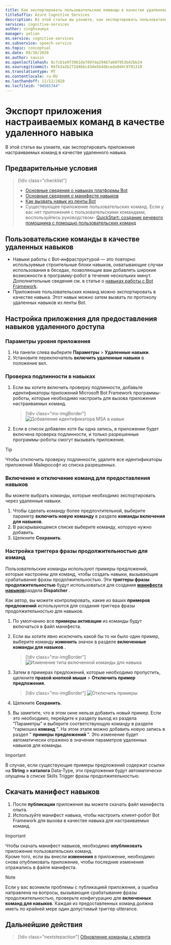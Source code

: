 ```yaml
---
title: Как экспортировать пользовательские команды в качестве удаленной службы "квалификация — речь"
titleSuffix: Azure Cognitive Services
description: Из этой статьи вы узнаете, как экспортировать пользовательское командное приложение в качестве навыка
services: cognitive-services
author: singhsaumya
manager: yetian
ms.service: cognitive-services
ms.subservice: speech-service
ms.topic: conceptual
ms.date: 09/30/2020
ms.author: sausin
ms.openlocfilehash: 8c7cb1e9f39b1de7897da29467a607953b42bb24
ms.sourcegitcommit: 04fb3a2b272d4bbc43de5b4dbceda9d4c9701310
ms.translationtype: MT
ms.contentlocale: ru-RU
ms.lasthandoff: 11/12/2020
ms.locfileid: "94565744"
---
```

# <a name="export-custom-commands-application-as-a-remote-skill"></a>Экспорт приложения настраиваемых команд в качестве удаленного навыка

В этой статье вы узнаете, как экспортировать приложение настраиваемых команд в качестве удаленного навыка.

## <a name="prerequisites"></a>Предварительные условия
> [!div class="checklist"]
> * [Основные сведения о навыках платформы Bot](https://aka.ms/speech/cc-skill-overview)
> * [Основные сведения о манифесте навыков](https://aka.ms/speech/cc-skill-manifest)
> * [Как вызвать навык из ленты Bot](https://aka.ms/speech/cc-skill-consumer)
> * Существующее приложение пользовательских команд. Если у вас нет приложения с пользовательскими командами, воспользуйтесь руководством- [QuickStart: создание речевого помощника с помощью пользовательских команд](quickstart-custom-commands-application.md)

## <a name="custom-commands-as-remote-skills"></a>Пользовательские команды в качестве удаленных навыков
* Навыки работы с Bot-инфраструктурой — это повторно используемые строительные блоки навыков, охватывающие случаи использования в беседах, позволяющие вам добавлять широкие возможности в программу-робот в течение нескольких минут. Дополнительные сведения см. в статье о [навыках работы с Bot Framework](https://microsoft.github.io/botframework-solutions/overview/skills/).
* Приложение пользовательских команд можно экспортировать в качестве навыка. Этот навык можно затем вызвать по протоколу удаленных навыков из ленты Bot.

## <a name="configure-an-application-to-be-exposed-as-a-remote-skill"></a>Настройка приложения для предоставления навыков удаленного доступа

### <a name="application-level-settings"></a>Параметры уровня приложения
1. На панели слева выберите **Параметры**  >  **Удаленные навыки**.
1. Установите переключатель **включить удаленные навыки** в положение вкл.

### <a name="authentication-to-skills"></a>Проверка подлинности в навыках
1. Если вы хотите включить проверку подлинности, добавьте идентификаторы приложений Microsoft Bot Framework программы-роботы, которые необходимо настроить для вызова приложения настраиваемых команд.
      > [!div class="mx-imgBorder"]
      > ![Добавление идентификатора MSA в навык](media/custom-commands/skill-add-msa-id.png)

1. Если в список добавлен хотя бы одна запись, в приложении будет включена проверка подлинности, и только разрешенные программы-роботы смогут вызывать приложение.
> [!TIP]
>  Чтобы отключить проверку подлинности, удалите все идентификаторы приложений Майкрософт из списка разрешенных. 

 ### <a name="enabledisable-commands-to-be-exposed-as-skills"></a>Включение и отключение команд для предоставления навыков

Вы можете выбрать команды, которые необходимо экспортировать через удаленные навыки.

1. Чтобы сделать команду более предпочтительной, выберите параметр **включить новую команду** в разделе **команды включения для навыков**.
1. В раскрывающемся списке выберите команду, которую нужно добавить.
1. Щелкните **Сохранить**.

### <a name="configure-triggering-utterances-for-commands"></a>Настройка триггера фразы продолжительностью для команд
Пользовательские команды используют примеры предложений, которые настроены для команд, чтобы создать навыки, вызывающие срабатывание фразы продолжительностью. Эти **триггеры фразы продолжительностью** будут использоваться для создания [**манифеста навыков**](https://microsoft.github.io/botframework-solutions/skills/handbook/manifest/)раздела **Dispatcher** .

Как автор, вы можете контролировать, какие из ваших **примеров предложений** используются для создания триггера фразы продолжительностью для навыков.
1. По умолчанию все **примеры активации** из команды будут включаться в файл манифеста.
1. Если вы хотите явно исключить какой бы то ни было один пример, выберите команду **изменить** значок в разделе **включенные команды для навыков** .
    > [!div class="mx-imgBorder"]
    > ![Изменение типа включенной команды для навыка](media/custom-commands/skill-edit-enabled-command.png)

1. Затем в примерах предложений, которые необходимо пропустить, щелкните **правой кнопкой мыши**  >  **Отключить пример предложения**.
    > [!div class="mx-imgBorder"]
    > ![Отключить примеры](media/custom-commands/skill-disable-example-sentences.png)

1. Щелкните **Сохранить**.
1. Вы заметите, что в этом окне нельзя добавить новый пример. Если это необходимо, перейдите к разделу выход из раздела "Параметры" и выберите соответствующую команду в разделе "гармошка **команд** ". На этом этапе можно добавить новую запись в раздел " **примеры предложений** ". Это изменение будет автоматически отражено в значении параметров удаленных навыков для команды.

> [!IMPORTANT]
> В случае, если существующие примеры предложений содержат ссылки на **String > каталога** Data-Type, эти предложения будут автоматически опущены в списке Skills Trigger фразы продолжительностью. 

## <a name="download-skill-manifest"></a>Скачать манифест навыков
1. После **публикации** приложения вы можете скачать файл манифеста опыта.
1. Используйте манифест навыка, чтобы настроить клиент-робот Bot Framework для вызова в качестве навыка для настраиваемых команд.
> [!IMPORTANT]
> Чтобы скачать манифест навыков, необходимо **опубликовать** приложение пользовательских команд. </br>
> Кроме того, если вы внесли **изменения** в приложение, необходимо снова опубликовать приложение, чтобы последние изменения отражались в файле манифеста.

> [!NOTE]
> Если у вас возникли проблемы с публикацией приложения, а ошибка направлена на вопросы, вызывающие срабатывание фразы продолжительностью, проверьте конфигурацию для **включенных команд для навыков**. Каждая из предоставленных команд должна иметь по крайней мере один допустимый триггер utterance.


## <a name="next-steps"></a>Дальнейшие действия

> [!div class="nextstepaction"]
> [Обновление команды с клиента](./how-to-custom-commands-update-command-from-client.md)
